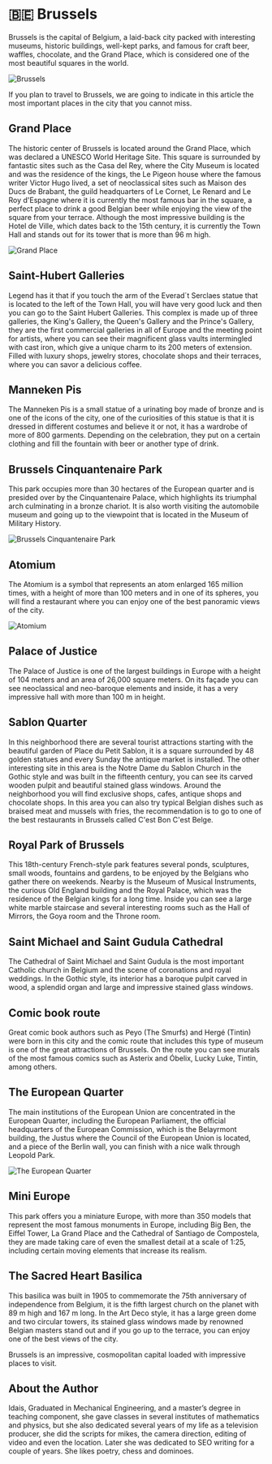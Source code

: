 # 🇧🇪 Brussels

Brussels is the capital of Belgium, a laid-back city packed with interesting museums, historic buildings, well-kept parks, and famous for craft beer, waffles, chocolate, and the Grand Place, which is considered one of the most beautiful squares in the world.

![Brussels](_static/images/brussels/brussels.png)

If you plan to travel to Brussels, we are going to indicate in this article the most important places in the city that you cannot miss.

## Grand Place

The historic center of Brussels is located around the Grand Place, which was declared a UNESCO World Heritage Site. This square is surrounded by fantastic sites such as the Casa del Rey, where the City Museum is located and was the residence of the kings, the Le Pigeon house where the famous writer Victor Hugo lived, a set of neoclassical sites such as Maison des Ducs de Brabant, the guild headquarters of Le Cornet, Le Renard and Le Roy d'Espagne where it is currently the most famous bar in the square, a perfect place to drink a good Belgian beer while enjoying the view of the square from your terrace. Although the most impressive building is the Hotel de Ville, which dates back to the 15th century, it is currently the Town Hall and stands out for its tower that is more than 96 m high.

![Grand Place](_static/images/brussels/grand-place.png)

## Saint-Hubert Galleries

Legend has it that if you touch the arm of the Everad´t Serclaes statue that is located to the left of the Town Hall, you will have very good luck and then you can go to the Saint Hubert Galleries. This complex is made up of three galleries, the King's Gallery, the Queen's Gallery and the Prince's Gallery, they are the first commercial galleries in all of Europe and the meeting point for artists, where you can see their magnificent glass vaults intermingled with cast iron, which give a unique charm to its 200 meters of extension. Filled with luxury shops, jewelry stores, chocolate shops and their terraces, where you can savor a delicious coffee.

## Manneken Pis

The Manneken Pis is a small statue of a urinating boy made of bronze and is one of the icons of the city, one of the curiosities of this statue is that it is dressed in different costumes and believe it or not, it has a wardrobe of more of 800 garments. Depending on the celebration, they put on a certain clothing and fill the fountain with beer or another type of drink.

## Brussels Cinquantenaire Park

This park occupies more than 30 hectares of the European quarter and is presided over by the Cinquantenaire Palace, which highlights its triumphal arch culminating in a bronze chariot. It is also worth visiting the automobile museum and going up to the viewpoint that is located in the Museum of Military History.

![Brussels Cinquantenaire Park](_static/images/brussels/brussels_cinquantenaire-park.png)

## Atomium

The Atomium is a symbol that represents an atom enlarged 165 million times, with a height of more than 100 meters and in one of its spheres, you will find a restaurant where you can enjoy one of the best panoramic views of the city.

![Atomium](_static/images/brussels/atomium.png)

## Palace of Justice

The Palace of Justice is one of the largest buildings in Europe with a height of 104 meters and an area of 26,000 square meters. On its façade you can see neoclassical and neo-baroque elements and inside, it has a very impressive hall with more than 100 m in height.

## Sablon Quarter

In this neighborhood there are several tourist attractions starting with the beautiful garden of Place du Petit Sablon, it is a square surrounded by 48 golden statues and every Sunday the antique market is installed. The other interesting site in this area is the Notre Dame du Sablon Church in the Gothic style and was built in the fifteenth century, you can see its carved wooden pulpit and beautiful stained glass windows. Around the neighborhood you will find exclusive shops, cafes, antique shops and chocolate shops.
In this area you can also try typical Belgian dishes such as braised meat and mussels with fries, the recommendation is to go to one of the best restaurants in Brussels called C'est Bon C'est Belge.

## Royal Park of Brussels

This 18th-century French-style park features several ponds, sculptures, small woods, fountains and gardens, to be enjoyed by the Belgians who gather there on weekends. Nearby is the Museum of Musical Instruments, the curious Old England building and the Royal Palace, which was the residence of the Belgian kings for a long time. Inside you can see a large white marble staircase and several interesting rooms such as the Hall of Mirrors, the Goya room and the Throne room.

## Saint Michael and Saint Gudula Cathedral

The Cathedral of Saint Michael and Saint Gudula is the most important Catholic church in Belgium and the scene of coronations and royal weddings. In the Gothic style, its interior has a baroque pulpit carved in wood, a splendid organ and large and impressive stained glass windows.

## Comic book route

Great comic book authors such as Peyo (The Smurfs) and Hergé (Tintin) were born in this city and the comic route that includes this type of museum is one of the great attractions of Brussels. On the route you can see murals of the most famous comics such as Asterix and Óbelix, Lucky Luke, Tintin, among others.

## The European Quarter

The main institutions of the European Union are concentrated in the European Quarter, including the European Parliament, the official headquarters of the European Commission, which is the Belayrmont building, the Justus where the Council of the European Union is located, and a piece of the Berlin wall, you can finish with a nice walk through Leopold Park.

![The European Quarter](_static/images/brussels/the-european-quarter.png)

## Mini Europe

This park offers you a miniature Europe, with more than 350 models that represent the most famous monuments in Europe, including Big Ben, the Eiffel Tower, La Grand Place and the Cathedral of Santiago de Compostela, they are made taking care of even the smallest detail at a scale of 1:25, including certain moving elements that increase its realism.

## The Sacred Heart Basilica

This basilica was built in 1905 to commemorate the 75th anniversary of independence from Belgium, it is the fifth largest church on the planet with 89 m high and 167 m long. In the Art Deco style, it has a large green dome and two circular towers, its stained glass windows made by renowned Belgian masters stand out and if you go up to the terrace, you can enjoy one of the best views of the city.

Brussels is an impressive, cosmopolitan capital loaded with impressive places to visit.

## About the Author

Idais, Graduated in Mechanical Engineering, and a master’s degree in teaching component, she gave classes in several institutes of mathematics and physics, but she also dedicated several years of my life as a television producer, she did the scripts for mikes, the camera direction, editing of video and even the location. Later she was dedicated to SEO writing for a couple of years. She likes poetry, chess and dominoes.
